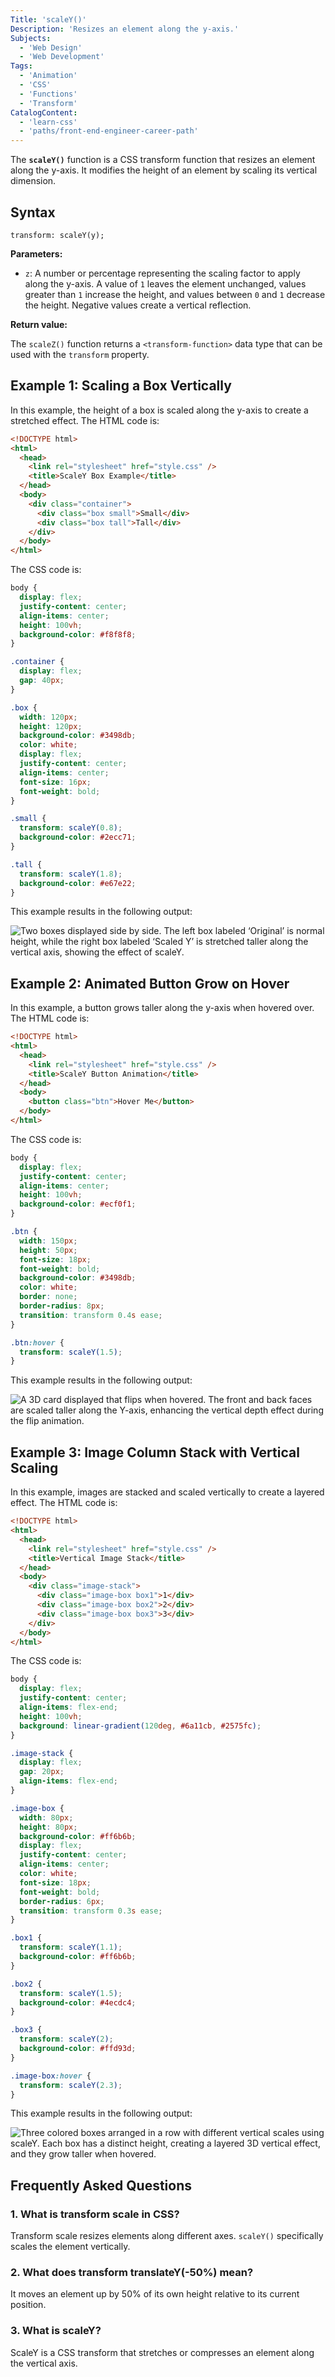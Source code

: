 ```yaml
---
Title: 'scaleY()'
Description: 'Resizes an element along the y-axis.'
Subjects:
  - 'Web Design'
  - 'Web Development'
Tags:
  - 'Animation'
  - 'CSS'
  - 'Functions'
  - 'Transform'
CatalogContent:
  - 'learn-css'
  - 'paths/front-end-engineer-career-path'
---
```


The **`scaleY()`** function is a CSS transform function that resizes an element along the y-axis. It modifies the height of an element by scaling its vertical dimension.

## Syntax

```pseudo
transform: scaleY(y);
```

**Parameters:**

- `z`: A number or percentage representing the scaling factor to apply along the y-axis. A value of `1` leaves the element unchanged, values greater than `1` increase the height, and values between `0` and `1` decrease the height. Negative values create a vertical reflection.

**Return value:**

The `scaleZ()` function returns a `<transform-function>` data type that can be used with the `transform` property.

## Example 1: Scaling a Box Vertically

In this example, the height of a box is scaled along the y-axis to create a stretched effect. The HTML code is:

```html
<!DOCTYPE html>
<html>
  <head>
    <link rel="stylesheet" href="style.css" />
    <title>ScaleY Box Example</title>
  </head>
  <body>
    <div class="container">
      <div class="box small">Small</div>
      <div class="box tall">Tall</div>
    </div>
  </body>
</html>
```

The CSS code is:

```css
body {
  display: flex;
  justify-content: center;
  align-items: center;
  height: 100vh;
  background-color: #f8f8f8;
}

.container {
  display: flex;
  gap: 40px;
}

.box {
  width: 120px;
  height: 120px;
  background-color: #3498db;
  color: white;
  display: flex;
  justify-content: center;
  align-items: center;
  font-size: 16px;
  font-weight: bold;
}

.small {
  transform: scaleY(0.8);
  background-color: #2ecc71;
}

.tall {
  transform: scaleY(1.8);
  background-color: #e67e22;
}
```

This example results in the following output:

![Two boxes displayed side by side. The left box labeled ‘Original’ is normal height, while the right box labeled ‘Scaled Y’ is stretched taller along the vertical axis, showing the effect of scaleY.](https://raw.githubusercontent.com/Codecademy/docs/main/media/scaleY1.png)

## Example 2: Animated Button Grow on Hover

In this example, a button grows taller along the y-axis when hovered over. The HTML code is:

```html
<!DOCTYPE html>
<html>
  <head>
    <link rel="stylesheet" href="style.css" />
    <title>ScaleY Button Animation</title>
  </head>
  <body>
    <button class="btn">Hover Me</button>
  </body>
</html>
```

The CSS code is:

```css
body {
  display: flex;
  justify-content: center;
  align-items: center;
  height: 100vh;
  background-color: #ecf0f1;
}

.btn {
  width: 150px;
  height: 50px;
  font-size: 18px;
  font-weight: bold;
  background-color: #3498db;
  color: white;
  border: none;
  border-radius: 8px;
  transition: transform 0.4s ease;
}

.btn:hover {
  transform: scaleY(1.5);
}
```

This example results in the following output:

![A 3D card displayed that flips when hovered. The front and back faces are scaled taller along the Y-axis, enhancing the vertical depth effect during the flip animation.](https://raw.githubusercontent.com/Codecademy/docs/main/media/scaleY2.gif)

## Example 3: Image Column Stack with Vertical Scaling

In this example, images are stacked and scaled vertically to create a layered effect. The HTML code is:

```html
<!DOCTYPE html>
<html>
  <head>
    <link rel="stylesheet" href="style.css" />
    <title>Vertical Image Stack</title>
  </head>
  <body>
    <div class="image-stack">
      <div class="image-box box1">1</div>
      <div class="image-box box2">2</div>
      <div class="image-box box3">3</div>
    </div>
  </body>
</html>
```

The CSS code is:

```css
body {
  display: flex;
  justify-content: center;
  align-items: flex-end;
  height: 100vh;
  background: linear-gradient(120deg, #6a11cb, #2575fc);
}

.image-stack {
  display: flex;
  gap: 20px;
  align-items: flex-end;
}

.image-box {
  width: 80px;
  height: 80px;
  background-color: #ff6b6b;
  display: flex;
  justify-content: center;
  align-items: center;
  color: white;
  font-size: 18px;
  font-weight: bold;
  border-radius: 6px;
  transition: transform 0.3s ease;
}

.box1 {
  transform: scaleY(1.1);
  background-color: #ff6b6b;
}

.box2 {
  transform: scaleY(1.5);
  background-color: #4ecdc4;
}

.box3 {
  transform: scaleY(2);
  background-color: #ffd93d;
}

.image-box:hover {
  transform: scaleY(2.3);
}
```

This example results in the following output:

![Three colored boxes arranged in a row with different vertical scales using scaleY. Each box has a distinct height, creating a layered 3D vertical effect, and they grow taller when hovered.](https://raw.githubusercontent.com/Codecademy/docs/main/media/scaleY3.gif)

## Frequently Asked Questions

### 1. What is transform scale in CSS?

Transform scale resizes elements along different axes. `scaleY()` specifically scales the element vertically.

### 2. What does transform translateY(-50%) mean?

It moves an element up by 50% of its own height relative to its current position.

### 3. What is scaleY?

ScaleY is a CSS transform that stretches or compresses an element along the vertical axis.

